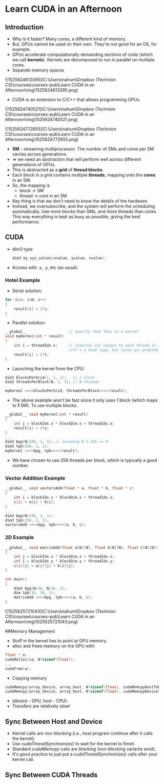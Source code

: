 # Learn CUDA in an Afternoon

## Introduction

- Why is it faster? Many cores, a different kind of memory.
- But, GPUs cannot be used on their own. They're not good for an OS, for example.
- GPUs accelerate computationally demanding sections of code (which we call **kernels**). Kernels are decomposed to run in parallel on multiple cores.
- Separate memory spaces

![1525624612095](C:\Users\nahum\Dropbox (Technion CS)\courses\courses-pub\Learn CUDA in an Afternoon\img\1525624612095.png)

- CUDA is an extension to C/C++ that allows programming GPUs.

![1525624740521](C:\Users\nahum\Dropbox (Technion CS)\courses\courses-pub\Learn CUDA in an Afternoon\img\1525624740521.png)



![1525624772655](C:\Users\nahum\Dropbox (Technion CS)\courses\courses-pub\Learn CUDA in an Afternoon\img\1525624772655.png)



- **SM** - streaming multiprocessor. The number of SMs and cores per SM varries across generations.
- $\Rightarrow$ we need an abstraction that will perform well across different generations of GPUs.
- This is abstracted as a **grid** of **thread blocks**.
- Each block in a grid contains multiple **threads**, mapping onto the **cores** in an SM.
- So, the mapping is
  - block $\rightarrow$ SM
  - thread $\rightarrow$ core in an SM
- Key thing is that we don't need to know the details of the hardware.
- Instead, we oversubscribe, and the system will perform the scheduling automatically. Use more blocks than SMs, and more threads than cores. This way everything is kept as busy as possible, giving the best performance.



## CUDA

- dim3 type

  ```c++
  dim3 my_xyz_values(xvalue, yvalue, zvalue);
  ```

- Access with .x, .y, etc (as usual).

### Hotel Example

- Serial solution:

```c++
for (i=0; i<N; i++) 
{
    result[i] = 2*i;
}
```

- Parallel solution:

```c++
__global__                   // specify that this is a kernel
void myKernel(int * result)
{
    int i = threadIdx.x;     // internal var unique to each thread in a block. 
                             //It's a dim3 type, but since our problem is 1D we only use .x
    result[i] = 2*i;
}
```

- Launching the kernel from the CPU:

```c++
dim3 blocksPerGrid(1, 1, 1);   // 1 block
dim3 threadsPerBlock(N, 1, 1); // N threads

myKernel <<<<blocksPerGrid, threadsPerBlock>>>>(result);
```

- The above example won't be fast since it only uses 1 block (which maps to **1** SM). To use multiple blocks:

```c++
__global__ void myKernel(int * result)
{
    int i = blockIdx.x * blockDim.x + threadIdx.x;
    result[i] = 2*x;
}
...
dim3 bpg(N/256, 1, 1); // assuming N % 256 == 0
dim3 tpb(256, 1, 1);
myKernel <<<<bpg, tpb>>>>(result);
```

- We have chosen to use 256 threads per block, which is typically a good number.

### Vector Addition Example

```c++
__global__ void vectorsAdd(float * a, float * b, float * c)
{
    int i = blockIdx.x * blockDim.x + threadIdx.x;
    c[i] = a[i] + b[i];
}
...
dim3 bpg(N/256, 1, 1);
dim3 tpb(256, 1, 1);
vectorsAdd <<<<bpg, tpb>>>>(a, b, c);
```

### 2D Example

```c++
__global__ void matrixAdd(float a[N][N], float b[N][N], float C[N][N])
{
    int j = blockIdx.x * blockDim.x + threadIdx.x;
    int i = blockIdx.y * blockDim.y + threadIdx.y;
    c[i][j] = a[i][j] + b[i][j];
}

int main()
{
    dim3 bpg(N/16, N/16, 1);
    dim tpb(16, 16, 1);
    matrixAdd <<<<bpg, tpb>>>>(a, b, c);
}
```

![1525625721043](C:\Users\nahum\Dropbox (Technion CS)\courses\courses-pub\Learn CUDA in an Afternoon\img\1525625721043.png)

##Memory Management

- Stuff in the kernel has to point at GPU memory.
- alloc and freee memory on the GPU with:

```c++
float * a;
cudaMalloc(&a, N*sizeof(float));
...
cudaFree(a);
```

- Copying memory

```c++
cudaMemcpy(array_device, array_host, N*sizeof(float), cudaMemcpyHostToDevice);
cudaMemcpy(array_device, array_host, N*sizeof(float), cudaMemcpyDeviceToHost);
```

- (device - GPU, host - CPU).
- Transfers are relatively slow!

## Sync Between Host and Device

- Kernel calls are non-blocking (i.e., host program continue after it calls the kernel).
- Use *cudaThreadSynchronize()* to wait for the kernel to finish.
- Standard *cudaMemcpy* calls are blocking (non-blocking variants exist).
- It's good practice to just put a *cudaThreadSynchronize()* calls after your kernel call.

## Sync Between CUDA Threads

